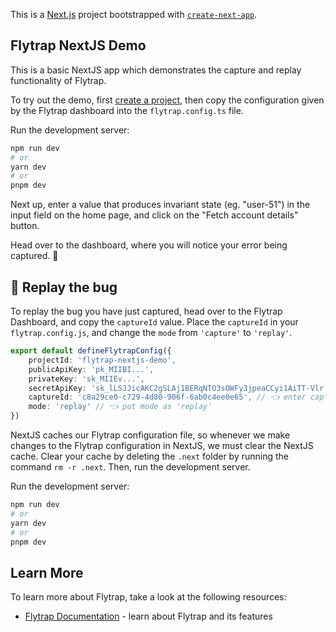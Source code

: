 This is a [Next.js](https://nextjs.org/) project bootstrapped with [`create-next-app`](https://github.com/vercel/next.js/tree/canary/packages/create-next-app).

## Flytrap NextJS Demo

This is a basic NextJS app which demonstrates the capture and replay functionality of Flytrap.

To try out the demo, first [create a project](https://useflytrap.com/projects/create), then copy the configuration given by the Flytrap dashboard into the `flytrap.config.ts` file.

Run the development server:

```bash
npm run dev
# or
yarn dev
# or
pnpm dev
```

Next up, enter a value that produces invariant state (eg. "user-51") in the input field on the home page, and click on the "Fetch account details" button.

Head over to the dashboard, where you will notice your error being captured. 🎉

## 🐛 Replay the bug

To replay the bug you have just captured, head over to the Flytrap Dashboard, and copy the `captureId` value. Place the `captureId` in your `flytrap.config.js`, and change the `mode` from `'capture'` to `'replay'`.

```typescript
export default defineFlytrapConfig({
	projectId: 'flytrap-nextjs-demo',
	publicApiKey: 'pk_MIIBI...',
	privateKey: 'sk_MIIEv...',
	secretApiKey: 'sk_lLSJJicAKC2gSLAj1BERqNTO3sOWFy3jpeaCCyi1AiTT-Vlr',
	captureId: 'c8a29ce0-c729-4d80-906f-6ab0c4ee0e65', // 👈 enter capture ID here
	mode: 'replay' // 👈 put mode as 'replay'
})
```

NextJS caches our Flytrap configuration file, so whenever we make changes to the Flytrap configuration in NextJS, we must clear the NextJS cache. Clear your cache by deleting the `.next` folder by running the command `rm -r .next`. Then, run the development server.

Run the development server:

```bash
npm run dev
# or
yarn dev
# or
pnpm dev
```

## Learn More

To learn more about Flytrap, take a look at the following resources:

- [Flytrap Documentation](https://docs.useflytrap.com) - learn about Flytrap and its features
